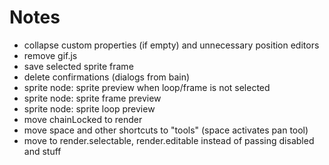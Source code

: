 # Notes

* collapse custom properties (if empty) and unnecessary position editors
* remove gif.js
* save selected sprite frame
* delete confirmations (dialogs from bain)
* sprite node: sprite preview when loop/frame is not selected
* sprite node: sprite frame preview
* sprite node: sprite loop preview
* move chainLocked to render
* move space and other shortcuts to "tools" (space activates pan tool)
* move to render.selectable, render.editable instead of passing disabled and stuff
